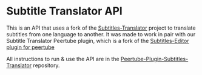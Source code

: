 # Subtitle Translator API

This is an API that uses a fork of the [Subtitles-Translator](https://github.com/TDHM/Subtitles-Translator) project to translate subtitles from one language to another.
It was made to work in pair with our Subtitle Translator Peertube plugin, which is a fork of the [Subtitles-Editor plugin for peertube](https://github.com/Herover/peertube-plugin-subtitle-editor)

All instructions to run & use the API are in the [Peertube-Plugin-Subtitles-Translator](https://github.com/lmddc-lu/peertube-plugin-subtitle-translator) repository.